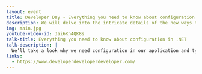 ```yaml
---
layout: event
title: Developer Day - Everything you need to know about configuration in .NET
description: We will delve into the intricate details of the new ways to configure .Net applications with ease and flexibility in mind.
img: main.jpg
youtube-video-id: Jai6Kh4QK8s
talk-title: Everything you need to know about configuration in .NET
talk-description: |
  We’ll take a look why we need configuration in our application and types of things should be configurable. We will then dive in to the great developer story that Microsoft have built for .NET to allow us to provide configuration at easily apply configuration in our applications. Starting with the minimal approach, we will explore scenarios where our configuration practices will take advantage of type safety focusing on the IOptions pattern. There’s also lots of other scenarios that we’ll cover that you most likely have never touched such as user secrets and validation!
links:
  - https://www.developerdeveloperdeveloper.com/
---
```

